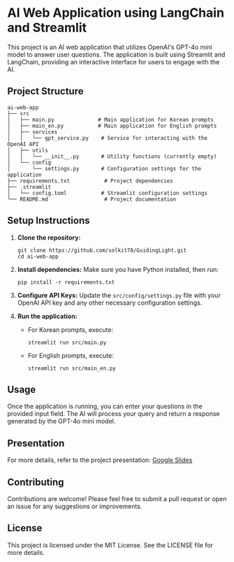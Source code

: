 # AI Web Application using LangChain and Streamlit

This project is an AI web application that utilizes OpenAI's GPT-4o mini model to answer user questions. The application is built using Streamlit and LangChain, providing an interactive interface for users to engage with the AI.

## Project Structure

```
ai-web-app
├── src
│   ├── main.py              # Main application for Korean prompts
│   ├── main_en.py           # Main application for English prompts
│   ├── services
│   │   └── gpt_service.py    # Service for interacting with the OpenAI API
│   ├── utils
│   │   └── __init__.py       # Utility functions (currently empty)
│   └── config
│       └── settings.py       # Configuration settings for the application
├── requirements.txt           # Project dependencies
├── .streamlit
│   └── config.toml           # Streamlit configuration settings
└── README.md                  # Project documentation
```

## Setup Instructions

1. **Clone the repository:**
   ```
   git clone https://github.com/solkit70/GuidingLight.git
   cd ai-web-app
   ```

2. **Install dependencies:**
   Make sure you have Python installed, then run:
   ```
   pip install -r requirements.txt
   ```

3. **Configure API Keys:**
   Update the `src/config/settings.py` file with your OpenAI API key and any other necessary configuration settings.

4. **Run the application:**
   - For Korean prompts, execute:
     ```
     streamlit run src/main.py
     ```
   - For English prompts, execute:
     ```
     streamlit run src/main_en.py
     ```

## Usage

Once the application is running, you can enter your questions in the provided input field. The AI will process your query and return a response generated by the GPT-4o mini model.

## Presentation

For more details, refer to the project presentation: [Google Slides](https://docs.google.com/presentation/d/1gKLK7q__58EymakIuHzl_n9qNIBT9rl8yw4qTvv6O7o/edit?usp=sharing)

## Contributing

Contributions are welcome! Please feel free to submit a pull request or open an issue for any suggestions or improvements.

## License

This project is licensed under the MIT License. See the LICENSE file for more details.